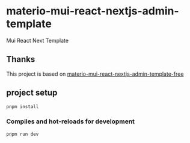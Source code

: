 # materio-mui-react-nextjs-admin-template
Mui React Next Template

## Thanks
This project is based on [materio-mui-react-nextjs-admin-template-free](https://github.com/themeselection/materio-mui-react-nextjs-admin-template-free)
## project setup
`pnpm install`
### Compiles and hot-reloads for development
`pnpm run dev`


